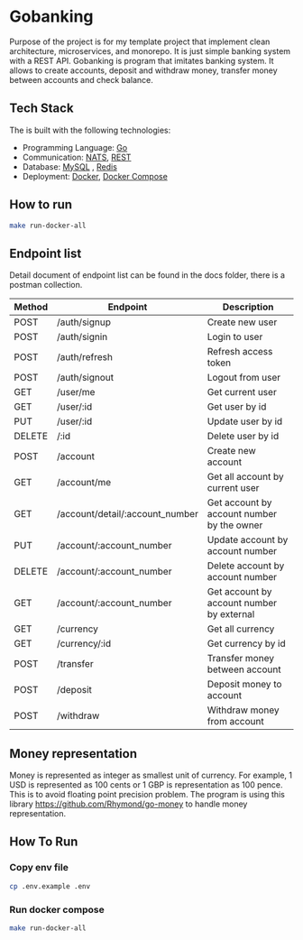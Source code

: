 # Gobanking

Purpose of the project is for my template project that implement clean architecture, microservices, and monorepo. It is just simple banking system with a REST API. Gobanking is program that imitates banking system. It allows to create accounts, deposit and withdraw money, transfer money between accounts and check balance.

## Tech Stack

The is built with the following technologies:

- Programming Language: [Go](https://golang.org/)
- Communication: [NATS](https://nats.io/), [REST](https://en.wikipedia.org/wiki/Representational_state_transfer)
- Database: [MySQL](https://www.mysql.com/) , [Redis](https://redis.io/)
- Deployment: [Docker](https://www.docker.com/), [Docker Compose](https://docs.docker.com/compose/)

## How to run

```bash
make run-docker-all
```

## Endpoint list

Detail document of endpoint list can be found in the docs folder, there is a postman collection.

| Method | Endpoint | Description |
| --- | --- | --- |
| POST | /auth/signup | Create new user |
| POST | /auth/signin | Login to user |
| POST | /auth/refresh | Refresh access token |
| POST | /auth/signout | Logout from user |
| GET | /user/me | Get current user |
| GET | /user/:id | Get user by id |
| PUT | /user/:id | Update user by id |
| DELETE | /:id | Delete user by id |
| POST | /account | Create new account |
| GET | /account/me | Get all account by current user |
| GET | /account/detail/:account_number | Get account by account number by the owner |
| PUT | /account/:account_number | Update account by account number |
| DELETE | /account/:account_number | Delete account by account number |
| GET | /account/:account_number | Get account by account number by external |
| GET | /currency | Get all currency |
| GET | /currency/:id | Get currency by id |
| POST | /transfer | Transfer money between account |
| POST | /deposit | Deposit money to account |
| POST | /withdraw | Withdraw money from account |

## Money representation

Money is represented as integer as smallest unit of currency. For example, 1 USD is represented as 100 cents or 1 GBP is representation as 100 pence. This is to avoid floating point precision problem. The program is using this library https://github.com/Rhymond/go-money to handle money representation.

## How To Run

### Copy env file

```bash
cp .env.example .env
```

### Run docker compose

```bash
make run-docker-all
```